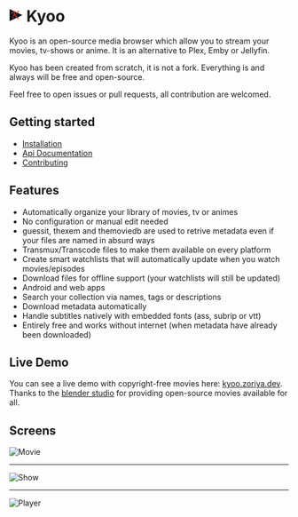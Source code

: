 # <img width="24px" src="./icons/icon-256x256.png" alt="Kyoo"> Kyoo

Kyoo is an open-source media browser which allow you to stream your movies, tv-shows or anime.
It is an alternative to Plex, Emby or Jellyfin.

Kyoo has been created from scratch, it is not a fork. Everything is and always will be free and open-source.

Feel free to open issues or pull requests, all contribution are welcomed.

## Getting started

- [Installation](./INSTALLING.md)
- [Api Documentation](https://kyoo.zoriya.dev/api/doc)
- [Contributing](./CONTRIBUTING.md)

## Features
 - Automatically organize your library of movies, tv or animes
 - No configuration or manual edit needed
 - guessit, thexem and themoviedb are used to retrive metadata even if your files are named in absurd ways
 - Transmux/Transcode files to make them available on every platform
 - Create smart watchlists that will automatically update when you watch movies/episodes
 - Download files for offline support (your watchlists will still be updated)
 - Android and web apps
 - Search your collection via names, tags or descriptions
 - Download metadata automatically
 - Handle subtitles natively with embedded fonts (ass, subrip or vtt)
 - Entirely free and works without internet (when metadata have already been downloaded)

## Live Demo

You can see a live demo with copyright-free movies here: [kyoo.zoriya.dev](https://kyoo.zoriya.dev).
Thanks to the [blender studio](https://www.blender.org/about/studio/) for providing open-source movies available for all.

## Screens

![Movie](https://raw.githubusercontent.com/zoriya/kyoo/screens/movie.png)
- - -
![Show](https://raw.githubusercontent.com/zoriya/kyoo/screens/show.png)
- - -
![Player](https://raw.githubusercontent.com/zoriya/kyoo/screens/player.png)
